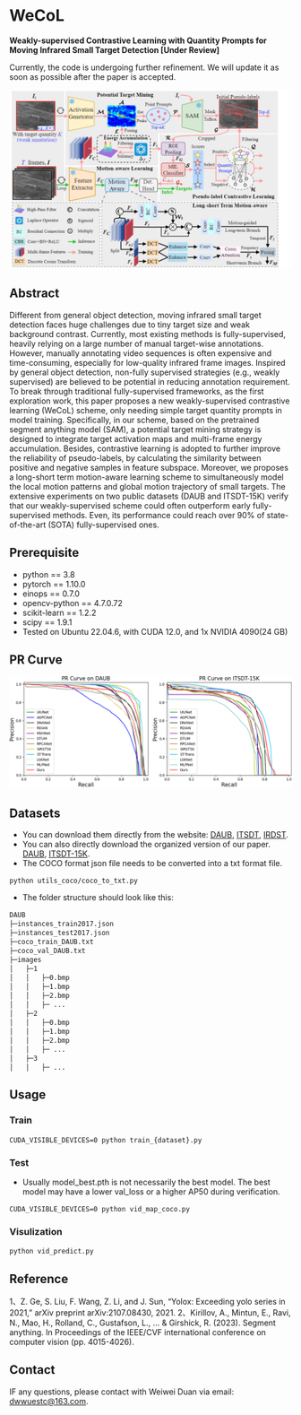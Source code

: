 # WeCoL
**Weakly-supervised Contrastive Learning with Quantity Prompts for Moving Infrared Small Target Detection [Under Review]**

Currently, the code is undergoing further refinement. We will update it as soon as possible after the paper is accepted.

![frame](frame.png)
## Abstract
Different from general object detection, moving infrared small target detection faces huge challenges due to tiny target size and weak background contrast. Currently, most existing methods is fully-supervised, heavily relying on a large number of manual target-wise annotations. However, manually annotating video sequences is often expensive and time-consuming, especially for low-quality infrared frame images. Inspired by general object detection, non-fully supervised strategies (e.g., weakly supervised) are believed to be potential in reducing annotation requirement. To break through traditional fully-supervised frameworks, as the first exploration work, this paper proposes a new weakly-supervised contrastive learning (WeCoL) scheme, only needing simple target quantity prompts in model training. Specifically, in our scheme, based on the pretrained segment anything model (SAM), a potential target mining strategy is designed to integrate target activation maps and multi-frame energy accumulation. Besides, contrastive learning is adopted to further improve the reliability of pseudo-labels, by calculating the similarity between positive and negative samples in feature subspace. Moreover, we proposes a long-short term motion-aware learning scheme to simultaneously model the local motion patterns and global motion trajectory of small targets. The extensive experiments on two public datasets (DAUB and ITSDT-15K) verify that our weakly-supervised scheme could often outperform early fully-supervised methods. Even, its performance could reach over 90% of state-of-the-art (SOTA) fully-supervised ones. 

## Prerequisite
- python == 3.8
- pytorch == 1.10.0
- einops == 0.7.0
- opencv-python == 4.7.0.72
- scikit-learn == 1.2.2
- scipy == 1.9.1
- Tested on Ubuntu 22.04.6, with CUDA 12.0, and 1x NVIDIA 4090(24 GB)

## PR Curve
![PR](PR.png)

## Datasets
- You can download them directly from the website: [DAUB](https://www.scidb.cn/en/detail?dataSetId=720626420933459968), [ITSDT](https://www.scidb.cn/en/detail?dataSetId=de971a1898774dc5921b68793817916e&dataSetType=journal), [IRDST](https://xzbai.buaa.edu.cn/datasets.html).
- You can also directly download the organized version of our paper. [DAUB](https://pan.baidu.com/share/init?surl=nNTvjgDaEAQU7tqQjPZGrw&pwd=saew), [ITSDT-15K](https://drive.google.com/file/d/1nnlXK0QCoFqToOL-7WdRQCZfbGJvHLh2/view?usp=sharing). 
- The COCO format json file needs to be converted into a txt format file. 
```
python utils_coco/coco_to_txt.py
```
- The folder structure should look like this:
```
DAUB
├─instances_train2017.json
├─instances_test2017.json
├─coco_train_DAUB.txt
├─coco_val_DAUB.txt
├─images
│   ├─1
│   │   ├─0.bmp
│   │   ├─1.bmp
│   │   ├─2.bmp
│   │   ├─ ...
│   ├─2
│   │   ├─0.bmp
│   │   ├─1.bmp
│   │   ├─2.bmp
│   │   ├─ ...
│   ├─3
│   │   ├─ ...
```
## Usage
### Train
```
CUDA_VISIBLE_DEVICES=0 python train_{dataset}.py
```
### Test
- Usually model_best.pth is not necessarily the best model. The best model may have a lower val_loss or a higher AP50 during verification.
```
CUDA_VISIBLE_DEVICES=0 python vid_map_coco.py
```
### Visulization
```
python vid_predict.py
```
## Reference
1、Z. Ge, S. Liu, F. Wang, Z. Li, and J. Sun, “Yolox: Exceeding yolo series in 2021,” arXiv preprint arXiv:2107.08430, 2021.
2、Kirillov, A., Mintun, E., Ravi, N., Mao, H., Rolland, C., Gustafson, L., ... & Girshick, R. (2023). Segment anything. In Proceedings of the IEEE/CVF international conference on computer vision (pp. 4015-4026).
## Contact
IF any questions, please contact with Weiwei Duan via email: [dwwuestc@163.com]().